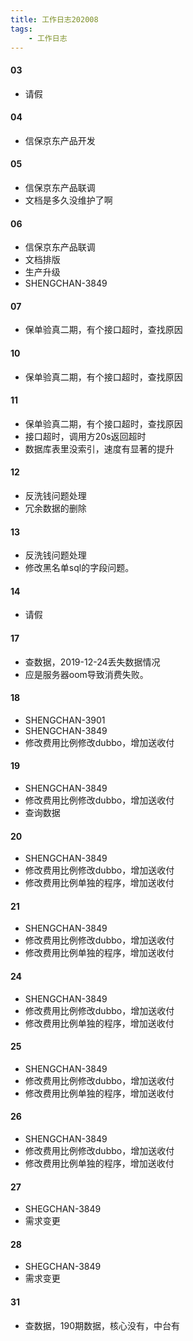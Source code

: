 ```yaml
---
title: 工作日志202008
tags: 
	- 工作日志
---
```

 <meta name="referrer" content="no-referrer" /><!-- more -->

#### 03
* 请假

#### 04
* 信保京东产品开发

#### 05
* 信保京东产品联调
 * 文档是多久没维护了啊

#### 06
* 信保京东产品联调
 * 文档排版
 * 生产升级
* SHENGCHAN-3849

#### 07
* 保单验真二期，有个接口超时，查找原因

#### 10
* 保单验真二期，有个接口超时，查找原因

#### 11
* 保单验真二期，有个接口超时，查找原因
 * 接口超时，调用方20s返回超时
 * 数据库表里没索引，速度有显著的提升

#### 12
* 反洗钱问题处理
 * 冗余数据的删除

#### 13
* 反洗钱问题处理
 * 修改黑名单sql的字段问题。

#### 14
* 请假

#### 17
* 查数据，2019-12-24丢失数据情况
 * 应是服务器oom导致消费失败。

#### 18
* SHENGCHAN-3901
* SHENGCHAN-3849
 * 修改费用比例修改dubbo，增加送收付

#### 19
* SHENGCHAN-3849
 * 修改费用比例修改dubbo，增加送收付
* 查询数据

#### 20
* SHENGCHAN-3849
 * 修改费用比例修改dubbo，增加送收付
 * 修改费用比例单独的程序，增加送收付

#### 21
* SHENGCHAN-3849
 * 修改费用比例修改dubbo，增加送收付
 * 修改费用比例单独的程序，增加送收付

#### 24
* SHENGCHAN-3849
 * 修改费用比例修改dubbo，增加送收付
 * 修改费用比例单独的程序，增加送收付

#### 25
* SHENGCHAN-3849
 * 修改费用比例修改dubbo，增加送收付
 * 修改费用比例单独的程序，增加送收付

#### 26
* SHENGCHAN-3849
 * 修改费用比例修改dubbo，增加送收付
 * 修改费用比例单独的程序，增加送收付

#### 27
* SHEGCHAN-3849
 * 需求变更

#### 28
* SHEGCHAN-3849
 * 需求变更

#### 31
* 查数据，190期数据，核心没有，中台有